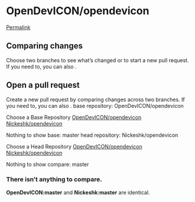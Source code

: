 # OpenDevICON/opendevicon

[Permalink](https://github.com/OpenDevICON/opendevicon/compare/OpenDevICON:85a72be...Nickeshk:85a72be)

## Comparing changes

 Choose two branches to see what’s changed or to start a new pull request. If you need to, you can also .

## Open a pull request

 Create a new pull request by comparing changes across two branches. If you need to, you can also . base repository: OpenDevICON/opendevicon

Choose a Base Repository [ OpenDevICON/opendevicon](https://github.com/OpenDevICON/opendevicon/compare/OpenDevICON:master...Nickeshk:master) [ Nickeshk/opendevicon](https://github.com/OpenDevICON/opendevicon/compare/Nickeshk:master...Nickeshk:master)

Nothing to show base: master head repository: Nickeshk/opendevicon

Choose a Head Repository [ OpenDevICON/opendevicon](https://github.com/OpenDevICON/opendevicon/compare/master...OpenDevICON:master) [ Nickeshk/opendevicon](https://github.com/OpenDevICON/opendevicon/compare/master...Nickeshk:master)

Nothing to show compare: master

### There isn’t anything to compare.

 **OpenDevICON:master** and **Nickeshk:master** are identical.

